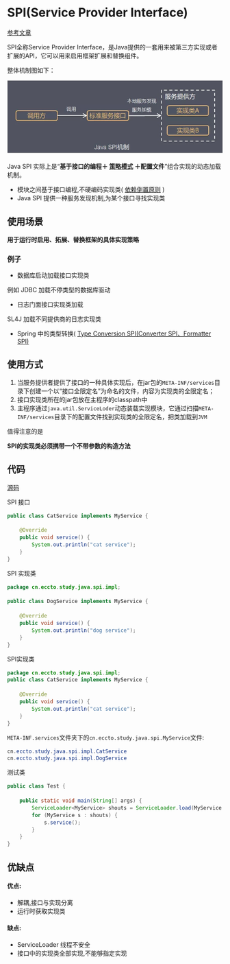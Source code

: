 # SPI(Service Provider Interface)

[参考文章](https://www.jianshu.com/p/46b42f7f593c)

SPI全称Service Provider Interface，是Java提供的一套用来被第三方实现或者扩展的API，它可以用来启用框架扩展和替换组件。

整体机制图如下：

![image-20191103204413473](assets/image-20191103204413473.png)

Java SPI 实际上是“**基于接口的编程＋ [策略模式](../../01-design-patterns/04-behavioral-patterns/09-strategy-pattern.md) ＋配置文件**”组合实现的动态加载机制。

- 模块之间基于接口编程,不硬编码实现类( [依赖倒置原则](../../01-design-patterns/01-design-principles/04-dependence-inversion-principle.md) )
- Java SPI 提供一种服务发现机制,为某个接口寻找实现类

## 使用场景

**用于运行时启用、拓展、替换框架的具体实现策略**

### 例子

- 数据库启动加载接口实现类

例如 JDBC 加载不停类型的数据库驱动

- 日志门面接口实现类加载

SL4J 加载不同提供商的日志实现类

- Spring 中的类型转换( [Type Conversion SPI(Converter SPI、Formatter SPI)](../../02-spring-framework-documentation/02-core/03-validation-data-binding-type-conversion/04-spring-type-conversion.md) 

## 使用方式

1. 当服务提供者提供了接口的一种具体实现后，在jar包的`META-INF/services`目录下创建一个以“接口全限定名”为命名的文件，内容为实现类的全限定名；
2. 接口实现类所在的jar包放在主程序的classpath中
3. 主程序通过`java.util.ServiceLoder`动态装载实现模块，它通过扫描`META-INF/services`目录下的配置文件找到实现类的全限定名，把类加载到`JVM`

值得注意的是

**SPI的实现类必须携带一个不带参数的构造方法**

## 代码 

 [源码](../00-code/note-java/src/main/java/cn/eccto/study/java) 

SPI 接口

```java
public class CatService implements MyService {

    @Override
    public void service() {
        System.out.println("cat service");
    }
}
```

SPI 实现类

```java
package cn.eccto.study.java.spi.impl;

public class DogService implements MyService {

    @Override
    public void service() {
        System.out.println("dog service");
    }
}
```

SPI实现类

```java
package cn.eccto.study.java.spi.impl;
public class CatService implements MyService {

    @Override
    public void service() {
        System.out.println("cat service");
    }
}
```

`META-INF.services`文件夹下的`cn.eccto.study.java.spi.MyService`文件:

```java
cn.eccto.study.java.spi.impl.CatService
cn.eccto.study.java.spi.impl.DogService
```

测试类

```java
public class Test {

    public static void main(String[] args) {
        ServiceLoader<MyService> shouts = ServiceLoader.load(MyService.class);
        for (MyService s : shouts) {
            s.service();
        }
    }
}
```

## 优缺点

#### 优点:

- 解耦,接口与实现分离
- 运行时获取实现类

#### 缺点:

- ServiceLoader 线程不安全
- 接口中的实现类全部实现,不能够指定实现
